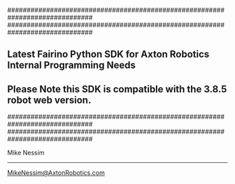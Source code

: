 

##############################################################################
##############################################################################
## Latest Fairino Python SDK for Axton Robotics Internal Programming Needs  ##
## Please Note this SDK is compatible with the 3.8.5 robot web version.     ##
##############################################################################
##############################################################################


Mike Nessim
_____________________________
MikeNessim@AxtonRobotics.com
